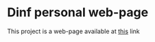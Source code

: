 <meta charset="UTF-8">
<h1>Dinf personal web-page</h1>
<p>This project is a web-page available at <a href="www.inf.ufpr.br/godp21">this</a> link</p>